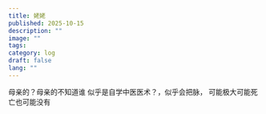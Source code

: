 ```yaml
---
title: 姥姥
published: 2025-10-15
description: ""
image: ""
tags:
category: log
draft: false
lang: ""
---
```

母亲的？母亲的不知道谁
似乎是自学中医医术？，似乎会把脉，
可能极大可能死亡也可能没有